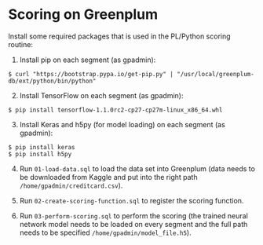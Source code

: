 # Scoring on Greenplum

Install some required packages that is used in the PL/Python scoring routine:

1. Install pip on each segment (as gpadmin):

```
$ curl "https://bootstrap.pypa.io/get-pip.py" | "/usr/local/greenplum-db/ext/python/bin/python"
```

2. Install TensorFlow on each segment (as gpadmin):

```
$ pip install tensorflow-1.1.0rc2-cp27-cp27m-linux_x86_64.whl
```

3. Install Keras and h5py (for model loading) on each segment (as gpadmin):

```
$ pip install keras
$ pip install h5py
```

4. Run `01-load-data.sql` to load the data set into Greenplum (data needs to be downloaded from Kaggle and put into the right path `/home/gpadmin/creditcard.csv`).

5. Run `02-create-scoring-function.sql` to register the scoring function.

6. Run `03-perform-scoring.sql` to perform the scoring (the trained neural network model needs to be loaded on every segment and the full path needs to be specified `/home/gpadmin/model_file.h5`).
